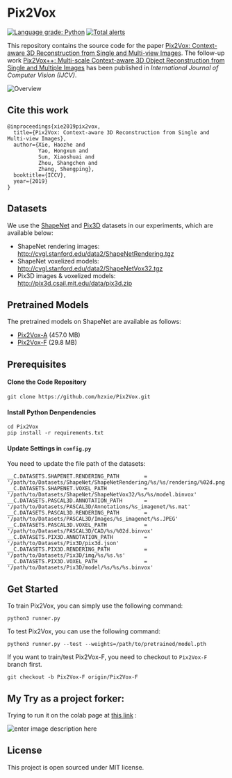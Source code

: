 # Pix2Vox

[![Language grade: Python](https://img.shields.io/lgtm/grade/python/g/hzxie/Pix2Vox.svg?logo=lgtm&logoWidth=18)](https://lgtm.com/projects/g/hzxie/Pix2Vox/context:python)
[![Total alerts](https://img.shields.io/lgtm/alerts/g/hzxie/Pix2Vox.svg?logo=lgtm&logoWidth=18)](https://lgtm.com/projects/g/hzxie/Pix2Vox/alerts/)

This repository contains the source code for the paper [Pix2Vox: Context-aware 3D Reconstruction from Single and Multi-view Images](https://arxiv.org/abs/1901.11153). The follow-up work [Pix2Vox++: Multi-scale Context-aware 3D Object Reconstruction from Single and Multiple Images](https://arxiv.org/abs/2006.12250) has been published in *International Journal of Computer Vision (IJCV)*.

![Overview](https://infinitescript.com/wordpress/wp-content/uploads/2019/04/Pix2Vox-Overview.jpg)

## Cite this work

```
@inproceedings{xie2019pix2vox,
  title={Pix2Vox: Context-aware 3D Reconstruction from Single and Multi-view Images},
  author={Xie, Haozhe and 
          Yao, Hongxun and 
          Sun, Xiaoshuai and 
          Zhou, Shangchen and 
          Zhang, Shengping},
  booktitle={ICCV},
  year={2019}
}
```

## Datasets

We use the [ShapeNet](https://www.shapenet.org/) and [Pix3D](http://pix3d.csail.mit.edu/) datasets in our experiments, which are available below:

- ShapeNet rendering images: http://cvgl.stanford.edu/data2/ShapeNetRendering.tgz
- ShapeNet voxelized models: http://cvgl.stanford.edu/data2/ShapeNetVox32.tgz
- Pix3D images & voxelized models: http://pix3d.csail.mit.edu/data/pix3d.zip

## Pretrained Models

The pretrained models on ShapeNet are available as follows:

- [Pix2Vox-A](https://gateway.infinitescript.com/?fileName=Pix2Vox-A-ShapeNet.pth) (457.0 MB)
- [Pix2Vox-F](https://gateway.infinitescript.com/?fileName=Pix2Vox-F-ShapeNet.pth) (29.8 MB)

## Prerequisites

#### Clone the Code Repository

```
git clone https://github.com/hzxie/Pix2Vox.git
```

#### Install Python Denpendencies

```
cd Pix2Vox
pip install -r requirements.txt
```

#### Update Settings in `config.py`

You need to update the file path of the datasets:

```
__C.DATASETS.SHAPENET.RENDERING_PATH        = '/path/to/Datasets/ShapeNet/ShapeNetRendering/%s/%s/rendering/%02d.png'
__C.DATASETS.SHAPENET.VOXEL_PATH            = '/path/to/Datasets/ShapeNet/ShapeNetVox32/%s/%s/model.binvox'
__C.DATASETS.PASCAL3D.ANNOTATION_PATH       = '/path/to/Datasets/PASCAL3D/Annotations/%s_imagenet/%s.mat'
__C.DATASETS.PASCAL3D.RENDERING_PATH        = '/path/to/Datasets/PASCAL3D/Images/%s_imagenet/%s.JPEG'
__C.DATASETS.PASCAL3D.VOXEL_PATH            = '/path/to/Datasets/PASCAL3D/CAD/%s/%02d.binvox'
__C.DATASETS.PIX3D.ANNOTATION_PATH          = '/path/to/Datasets/Pix3D/pix3d.json'
__C.DATASETS.PIX3D.RENDERING_PATH           = '/path/to/Datasets/Pix3D/img/%s/%s.%s'
__C.DATASETS.PIX3D.VOXEL_PATH               = '/path/to/Datasets/Pix3D/model/%s/%s/%s.binvox'
```

## Get Started

To train Pix2Vox, you can simply use the following command:

```
python3 runner.py
```

To test Pix2Vox, you can use the following command:

```
python3 runner.py --test --weights=/path/to/pretrained/model.pth
```

If you want to train/test Pix2Vox-F, you need to checkout to `Pix2Vox-F` branch first.

```
git checkout -b Pix2Vox-F origin/Pix2Vox-F
```

## My Try as a project forker:

Trying to run it on the colab page at [this link](http://colab.research.google.com/github/So-AI-love/Pix2Vox/blob/master/Pix2Vox.ipynb) :

![enter image description here](https://i.stack.imgur.com/hsxde.png)



## License

This project is open sourced under MIT license.
